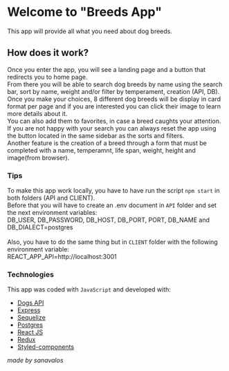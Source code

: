 # Welcome to "Breeds App"

This app will provide all what you need about dog breeds.

## How does it work?

Once you enter the app, you will see a landing page and a button that redirects you to home page. <br/>
From there you will be able to search dog breeds by name using the search bar, sort by name, weight and/or filter by temperament, creation (API, DB). <br/>
Once you make your choices, 8 different dog breeds will be display in card format per page and if you are interested you can click their image to learn more details about it. <br/>
You can also add them to favorites, in case a breed caughts your attention.<br/>
If you are not happy with your search you can always reset the app using the button located in the same sidebar as the sorts and filters.<br/>
Another feature is the creation of a breed through a form that must be completed with a name, temperamnt, life span, weight, height and image(from browser).<br/>

### Tips

To make this app work locally, you have to have run the script `npm start` in both folders (API and CLIENT).<br/>
Before that you will have to create an .env document in `API` folder and set the next environment variables:<br/>
DB_USER, DB_PASSWORD, DB_HOST, DB_PORT, PORT, DB_NAME and DB_DIALECT=postgres<br/><br/>
Also, you have to do the same thing but in `CLIENT` folder with the following environment variable:<br/>
REACT_APP_API=http://localhost:3001

### Technologies

This app was coded with `JavaScript` and developed with:

- [Dogs API](https://thedogapi.com/)
- [Express](https://expressjs.com)
- [Sequelize](https://sequelize.org)
- [Postgres](https://www.postgresql.org)
- [React JS](https://reactjs.org)
- [Redux](https://redux.js.org)
- [Styled-components](https://styled-components.com)

_made by sanavalos_
